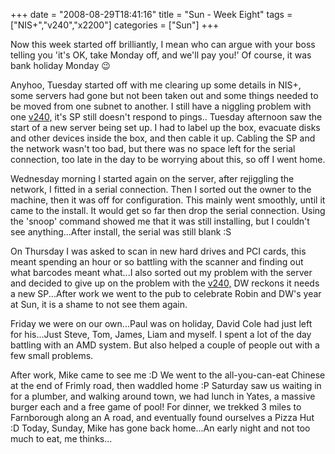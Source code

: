 +++
date = "2008-08-29T18:41:16"
title = "Sun - Week Eight"
tags = ["NIS+","v240","x2200"]
categories = ["Sun"]
+++

Now this week started off brilliantly, I mean who can argue with your boss telling you 'it's OK, take Monday off, and we'll pay you!' Of course, it was bank holiday Monday :wink:

Anyhoo, Tuesday started off with me clearing up some details in NIS+, some servers had gone but not been taken out and some things needed to be moved from one subnet to another. I still have a niggling problem with one [v240,][1] it's SP still doesn't respond to pings..
Tuesday afternoon saw the start of a new server being set up. I had to label up the box, evacuate disks and other devices inside the box, and then cable it up. Cabling the SP and the network wasn't too bad, but there was no space left for the serial connection, too late in the day to be worrying about this, so off I went home.

Wednesday morning I started again on the server, after rejiggling the network, I fitted in a serial connection. Then I sorted out the owner to the machine, then it was off for configuration. This mainly went smoothly, until it came to the install. It would get so far then drop the serial connection. Using the 'snoop' command showed me that it was still installing, but I couldn't see anything...After install, the serial was still blank :S

On Thursday I was asked to scan in new hard drives and PCI cards, this meant spending an hour or so battling with the scanner and finding out what barcodes meant what...I also sorted out my problem with the server and decided to give up on the problem with the [v240,][2] DW reckons it needs a new SP...After work we went to the pub to celebrate Robin and DW's year at Sun, it is a shame to not see them again.

Friday we were on our own...Paul was on holiday, David Cole had just left for his...Just Steve, Tom, James, Liam and myself. I spent a lot of the day battling with an AMD system. But also helped a couple of people out with a few small problems.

After work, Mike came to see me :D We went to the all-you-can-eat Chinese at the end of Frimly road, then waddled home :P Saturday saw us waiting in for a plumber, and walking around town, we had lunch in Yates, a massive burger each and a free game of pool! For dinner, we trekked 3 miles to Farnborough along an A road, and eventually found ourselves a Pizza Hut :D Today, Sunday, Mike has gone back home...An early night and not too much to eat, me thinks...

  [1]: http://www.sun.com/servers/entry/v240/
  [2]: http://www.sun.com/servers/entry/v240/
